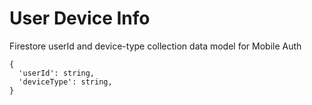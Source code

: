 # User Device Info

Firestore userId and device-type collection data model for Mobile Auth

```
{
  'userId': string,
  'deviceType': string,
}
```
